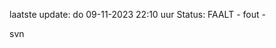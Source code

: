 laatste update: 
do 09-11-2023 22:10   uur 
Status: FAALT - fout - 
<div class="service R">svn</div>